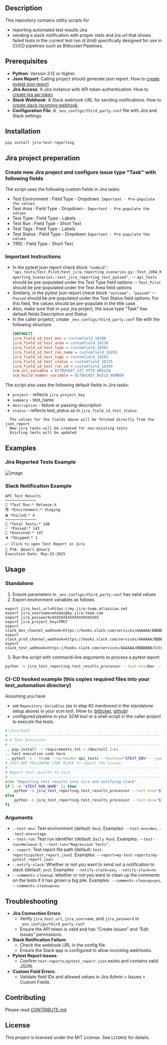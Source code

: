 ## Description
This repository contains utility scripts for
- reporting automated test results Jira
- sending a slack notification with proper stats and jira url that shows failed tests in the current test run id (trid)
specifically designed for use in CI/CD pipelines such as Bitbucket Pipelines.

## Prerequisites
- **Python**: Version 3.12 or higher.
- **Json Report**: Calling project should generate json report. How to [create pytest json report](https://pypi.org/project/pytest-json-report/)
- **Jira Access**: A Jira instance with API token authentication. How to [create jira api token](https://id.atlassian.com/manage-profile/security/api-tokens)
- **Slack Webhook**: A Slack webhook URL for sending notifications. How to [create slack incoming webhook](https://api.slack.com/messaging/webhooks#getting_started)
- **Configuration File**: A `_env_configs/third_party.conf` file with Jira and Slack settings.

## Installation
```pip install jira-test-reporting```

## Jira project preperation
### Create new Jira project and configure issue type "Task" with following fields
The script uses the following custom fields in Jira tasks:
- Test Environment : Field Type - Dropdown. ```Important - Pre-populate the values```
- Test Area : Field Type - Dropdown - ```Important - Pre-populate the values```
- Test Type : Field Type - Labels
- Test Run : Field Type - Short Text
- Test Tags : Field Type - Labels
- Test Status : Field Type - Dropdown ```Important - Pre-populate the values```
- TRID : Field Type - Short Text
### Important Instructions
- In the pytest json report check block ```"nodeid": "api_tests/Test_Pilot/test_jira_reporting_scenarios.py::Test_JIRA_Reporting_Scenarios::test_jira_reporting_test_passed",```
-- ```api_tests``` should be pre-populated under the Test Type field options
-- ```Test_Pilot``` should be pre-populated under the Test Area field options
- Similarly, in the pytest json report check block ```"outcome": "passed"```
-- ```Passed``` should be pre-populated under the Test Status field options. For this field, the values should be pre-populate in the title case.
- Also, make sure that in your jira project, the issue type "Task" has default fields Description and Status
- In the caller projetct, create `_env_configs/third_party.conf` file with the following structure:
    ```ini
    [DEFAULT]
    jira_field_id_test_env = customfield_10208
    jira_field_id_test_area = customfield_10236
    jira_field_id_test_type = customfield_10301
    jira_field_id_test_run_name = customfield_10205
    jira_field_id_test_tags = customfield_10202
    jira_field_id_test_status = customfield_10235
    jira_field_id_test_run_id = customfield_10269
    scm_url_variable = BITBUCKET_GIT_HTTP_ORIGIN
    scm_build_number_variable = BITBUCKET_BUILD_NUMBER
    ```

The script also uses the following default fields in Jira tasks:
- `project` - reflects ```jira_project_key```
- `summary` - test_name
- `description` - failure or passing description
- `status` - reflects test_status as in ```jira_field_id_test_status```

```
  The values for the fields above will be fetched directly from the json_report
  New jira tasks will be created for non-existing tests
  Existing tests will be updated
```

## Examples
### Jira Reported Tests Example
![image](https://github.com/user-attachments/assets/525b2aa7-99a8-4be9-8377-dbd260009230)

### Slack Notification Example
```
API Test Results
──────────────
🚀 *Test Run:* Release-X
🌎 *Environment:* Staging
❌ *Failed:* 4
──────────────
🧪 *Total Tests:* 148
✅ *Passed:* 143
🔄 *Executed:* 147
⏸️ *Skipped:* 1
📈 Click to open Test Report in Jira
📡 FYA: @User1 @User2
Execution Date: May-23-2025
```

## Usage
### Standalone
1. Ensure parameters in `_env_configs/third_party.conf` has valid values
2. Export environment variables as follows
```
export jira_host_url=https://my-jira-team.atlassian.net
export jira_username=whoami@my-jira-team.com
export jira_password=XXXXXXXXXXXXXXXXXXXXX
export jira_project_key=TMGT
export slack_dev_channel_webhook=https://hooks.slack.com/services/AAAAAA/BBBBBBB/CCCCCCCCC
export slack_prod_channel_webhook=https://hooks.slack.com/services/AAAAAA/BBBBBBB/CCCCCCCCC
export slack_test_webhook=https://hooks.slack.com/services/AAAAAA/BBBBBBB/CCCCCCCCC
```
3. Run the script with command-line arguments to process a pytest report:
```bash
python -m jira_test_reporting.test_results_processor --test-env=Dev --test-run=Release-X --report=sample-test-reports/pytest_report.json --notify-slack=yes
```
### CI-CD hooked example (this copies required files into your test_automation directory)
Assuming you have
- set `Repository Variables` (as in step #2 mentioned in the standalone setup above) in your scm tool. (How to: [bitbcket](https://support.atlassian.com/bitbucket-cloud/docs/variables-and-secrets/), [github](https://docs.github.com/en/actions/writing-workflows/choosing-what-your-workflow-does/store-information-in-variables))
- configured pipeline in your SCM tool or a shell script in the caller project to execute the tests.
```bash
#!/bin/bash
# -----------------------------------------------------------------------------------------
# # Test Execution
# -----------------------------------------------------------------------------------------
.. pip install -r requirements.txt > /dev/null 2>&1
.. test execution code here
.. pytest -s --tb=no --no-header api_tests --testenv="$TEST_ENV" --json-report -v --json-report-indent=4 --json-report-omit collectors setup teardown --json-report-file=./test-reports/pytest_report.json
# JUST ADD FOLLOWING CODE BLOCK to report the issues
# -----------------------------------------------------------------------------------------
# Report test results to Jira
# -----------------------------------------------------------------------------------------
echo "Reporting test results into Jira and notifying slack"
if [ -n "$TEST_RUN_NAME" ]; then
    python -m jira_test_reporting.test_results_processor --test-env="$TEST_ENV" --test-run="$TEST_RUN_NAME"
else
    python -m jira_test_reporting.test_results_processor --test-env="$TEST_ENV"
fi
```

### Arguments

- `--test-env`: Test environment (default: `Dev`). Examples: `--test-env=dev`, `--test-env=stage`.
- `--test-run`: Test run identifier (default: `Daily Run`). Examples: `--test-run=Release-X`, `--test-run="Regression Tests"`.
- `--report`: Test report file path (default: `test-reports/pytest_report.json`). Examples: `--report=my-test-reports/my-pytest_report.json`
- `--notify-slack`: Whether or not you want to send out a notification to slack (default: `yes`). Examples: `--notify-slack=yes`, `--notify-slack=no`
- `--comments-cleanup`: whether or not you want to clean up the comments on the tests if it has grown a big pile. Examples: `--comments-cleanup=yes`, `--comments-cleanup=no`

## Troubleshooting

- **Jira Connection Errors**:
  - Verify `jira_host_url`, `jira_username`, and `jira_password` in `_env_configs/third_party.conf`.
  - Ensure the API token is valid and has “Create Issues” and “Edit Issues” permissions.
- **Slack Notification Failure**:
  - Check the webhook URL in the config file.
  - Ensure the Slack app is configured to allow incoming webhooks.
- **Pytest Report Issues**:
  - Confirm `test-reports/pytest_report.json` exists and contains valid JSON.
- **Custom Field Errors**:
  - Validate field IDs and allowed values in Jira Admin > Issues > Custom Fields.

## Contributing

Please read [CONTRIBUTE.md](https://github.com/sspatwardhan/jira-test-reporting/blob/main/CONTRIBUTE.md)

## License

This project is licensed under the MIT License. See `LICENSE` for details.
